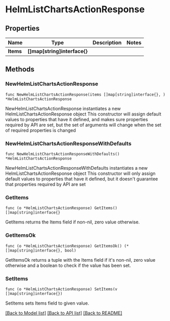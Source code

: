 # HelmListChartsActionResponse

## Properties

Name | Type | Description | Notes
------------ | ------------- | ------------- | -------------
**Items** | **[]map[string]interface{}** |  | 

## Methods

### NewHelmListChartsActionResponse

`func NewHelmListChartsActionResponse(items []map[string]interface{}, ) *HelmListChartsActionResponse`

NewHelmListChartsActionResponse instantiates a new HelmListChartsActionResponse object
This constructor will assign default values to properties that have it defined,
and makes sure properties required by API are set, but the set of arguments
will change when the set of required properties is changed

### NewHelmListChartsActionResponseWithDefaults

`func NewHelmListChartsActionResponseWithDefaults() *HelmListChartsActionResponse`

NewHelmListChartsActionResponseWithDefaults instantiates a new HelmListChartsActionResponse object
This constructor will only assign default values to properties that have it defined,
but it doesn't guarantee that properties required by API are set

### GetItems

`func (o *HelmListChartsActionResponse) GetItems() []map[string]interface{}`

GetItems returns the Items field if non-nil, zero value otherwise.

### GetItemsOk

`func (o *HelmListChartsActionResponse) GetItemsOk() (*[]map[string]interface{}, bool)`

GetItemsOk returns a tuple with the Items field if it's non-nil, zero value otherwise
and a boolean to check if the value has been set.

### SetItems

`func (o *HelmListChartsActionResponse) SetItems(v []map[string]interface{})`

SetItems sets Items field to given value.



[[Back to Model list]](../README.md#documentation-for-models) [[Back to API list]](../README.md#documentation-for-api-endpoints) [[Back to README]](../README.md)


